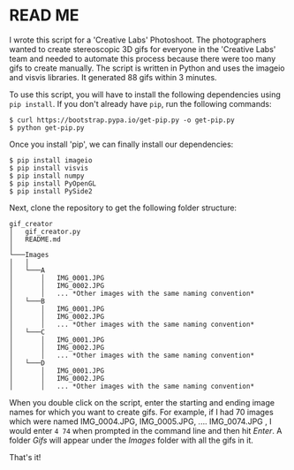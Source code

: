 # READ ME
I wrote this script for a 'Creative Labs' Photoshoot. The photographers wanted to create stereoscopic 3D gifs for everyone in the 'Creative Labs' team and needed to automate this process because there were too many gifs to create manually. The script is written in Python and uses the imageio and visvis libraries. It generated 88 gifs within 3 minutes.

To use this script, you will have to install the following dependencies using `pip install`. If you don't already have `pip`, run the following commands:
```
$ curl https://bootstrap.pypa.io/get-pip.py -o get-pip.py
$ python get-pip.py
```

Once you install 'pip', we can finally install our dependencies:

```
$ pip install imageio
$ pip install visvis
$ pip install numpy
$ pip install PyOpenGL
$ pip install PySide2
```

Next, clone the repository to get the following folder structure:
```
gif_creator
│   gif_creator.py
│   README.md 
│
└───Images
│   │
│   └───A
│       │   IMG_0001.JPG
│       │   IMG_0002.JPG
│       │   ... *Other images with the same naming convention*
│   └───B
│       │   IMG_0001.JPG
│       │   IMG_0002.JPG
│       │   ... *Other images with the same naming convention*
│   └───C
│       │   IMG_0001.JPG
│       │   IMG_0002.JPG
│       │   ... *Other images with the same naming convention*
│   └───D
│       │   IMG_0001.JPG
│       │   IMG_0002.JPG
│       │   ... *Other images with the same naming convention*
```

When you double click on the script, enter the starting and ending image names for which you want to create gifs. For example, if I had 70 images which were named IMG_0004.JPG, IMG_0005.JPG, .... IMG_0074.JPG , I would enter `4 74` when prompted in the command line and then hit *Enter*. A folder *Gifs* will appear under the *Images* folder with all the gifs in it.

That's it!
